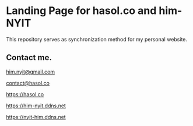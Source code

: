 # Landing Page for hasol.co and him-NYIT

This repository serves as synchronization method for my personal website.

## Contact me.

him.nyit@gmail.com

contact@hasol.co

https://hasol.co

https://him-nyit.ddns.net

https://nyit-him.ddns.net
